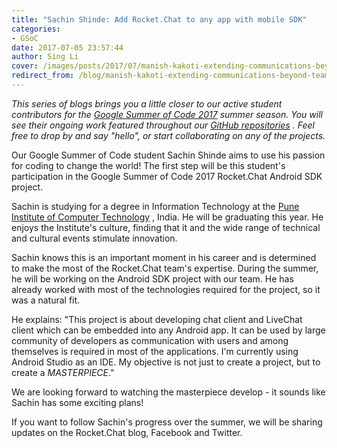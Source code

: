 ```yaml
---
title: "Sachin Shinde: Add Rocket.Chat to any app with mobile SDK"
categories:
- GSoC
date: 2017-07-05 23:57:44
author: Sing Li
cover: /images/posts/2017/07/manish-kakoti-extending-communications-beyond-teams-with-rocketchat-federation/gsoc.png
redirect_from: /blog/manish-kakoti-extending-communications-beyond-teams-with-rocketchat-federation
---
```

_This series of blogs brings you a little closer to our active student contributors for the [Google Summer of Code 2017](https://rocket.chat/docs/contributing/google-summer-of-code) summer season. You will see their ongoing work featured throughout our [GitHub repositories](https://github.com/RocketChat) . Feel free to drop by and say "hello", or start collaborating on any of the projects._

Our Google Summer of Code student Sachin Shinde aims to use his passion for coding to change the world! The first step will be this student's participation in the Google Summer of Code 2017 Rocket.Chat Android SDK project. 

Sachin is studying for a degree in Information Technology at the [Pune Institute of Computer Technology](http://pict.edu/) , India. He will be graduating this year. He enjoys the Institute's culture, finding that it and the wide range of technical and cultural events stimulate innovation. 

Sachin knows this is an important moment in his career and is determined to make the most of the Rocket.Chat team's expertise. During the summer, he will be working on the Android SDK project with our team. He has already worked with most of the technologies required for the project, so it was a natural fit.  

He explains: "This project is about developing chat client and LiveChat client which can be embedded into any Android app. It can be used by large community of developers as communication with users and among themselves is required in most of the applications. I'm currently using Android Studio as an IDE. My objective is not just to create a project, but to create a _MASTERPIECE_."

We are looking forward to watching the masterpiece develop - it sounds like Sachin has some exciting plans!

If you want to follow Sachin's progress over the summer, we will be sharing updates on the Rocket.Chat blog, Facebook and Twitter. 
